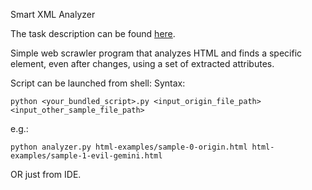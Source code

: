 Smart XML Analyzer

The task description can be found [here](https://agileengine.bitbucket.io/beKIvpUlPMtzhfAy/). 

Simple web scrawler program that analyzes HTML and finds a specific element, even after changes, using a set of extracted attributes.


Script can be launched from shell:
Syntax:
```
python <your_bundled_script>.py <input_origin_file_path> <input_other_sample_file_path>
```


e.g.:
```
python analyzer.py html-examples/sample-0-origin.html html-examples/sample-1-evil-gemini.html
```

 

OR just from IDE. 

